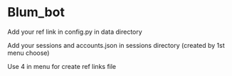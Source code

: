 # Blum_bot

Add your ref link in config.py in data directory

Add your sessions and accounts.json in sessions directory (created by 1st menu choose)

Use 4 in menu for create ref links file
